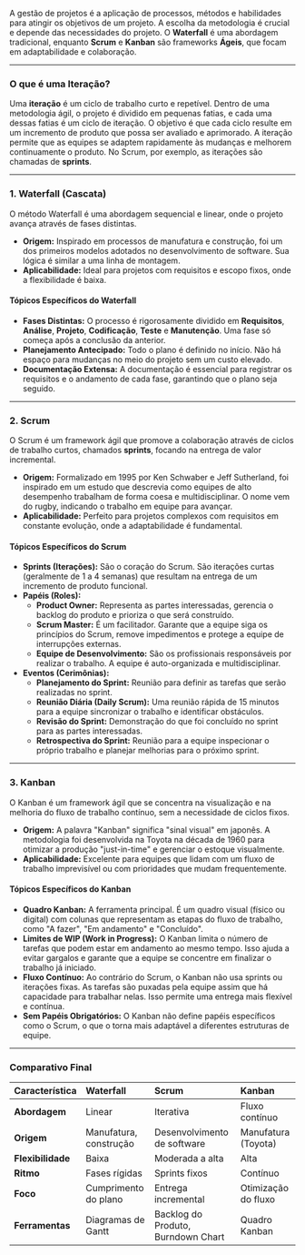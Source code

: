 A gestão de projetos é a aplicação de processos, métodos e habilidades para atingir os objetivos de um projeto. A escolha da metodologia é crucial e depende das necessidades do projeto. O **Waterfall** é uma abordagem tradicional, enquanto **Scrum** e **Kanban** são frameworks **Ágeis**, que focam em adaptabilidade e colaboração.

---

### O que é uma Iteração?

Uma **iteração** é um ciclo de trabalho curto e repetível. Dentro de uma metodologia ágil, o projeto é dividido em pequenas fatias, e cada uma dessas fatias é um ciclo de iteração. O objetivo é que cada ciclo resulte em um incremento de produto que possa ser avaliado e aprimorado. A iteração permite que as equipes se adaptem rapidamente às mudanças e melhorem continuamente o produto. No Scrum, por exemplo, as iterações são chamadas de **sprints**.

---

### 1. Waterfall (Cascata)

O método Waterfall é uma abordagem sequencial e linear, onde o projeto avança através de fases distintas.

* **Origem:** Inspirado em processos de manufatura e construção, foi um dos primeiros modelos adotados no desenvolvimento de software. Sua lógica é similar a uma linha de montagem.
* **Aplicabilidade:** Ideal para projetos com requisitos e escopo fixos, onde a flexibilidade é baixa.

#### Tópicos Específicos do Waterfall

* **Fases Distintas:** O processo é rigorosamente dividido em **Requisitos**, **Análise**, **Projeto**, **Codificação**, **Teste** e **Manutenção**. Uma fase só começa após a conclusão da anterior.
* **Planejamento Antecipado:** Todo o plano é definido no início. Não há espaço para mudanças no meio do projeto sem um custo elevado.
* **Documentação Extensa:** A documentação é essencial para registrar os requisitos e o andamento de cada fase, garantindo que o plano seja seguido.

---

### 2. Scrum

O Scrum é um framework ágil que promove a colaboração através de ciclos de trabalho curtos, chamados **sprints**, focando na entrega de valor incremental.

* **Origem:** Formalizado em 1995 por Ken Schwaber e Jeff Sutherland, foi inspirado em um estudo que descrevia como equipes de alto desempenho trabalham de forma coesa e multidisciplinar. O nome vem do rugby, indicando o trabalho em equipe para avançar.
* **Aplicabilidade:** Perfeito para projetos complexos com requisitos em constante evolução, onde a adaptabilidade é fundamental.

#### Tópicos Específicos do Scrum

* **Sprints (Iterações):** São o coração do Scrum. São iterações curtas (geralmente de 1 a 4 semanas) que resultam na entrega de um incremento de produto funcional.
* **Papéis (Roles):**
    * **Product Owner:** Representa as partes interessadas, gerencia o backlog do produto e prioriza o que será construído.
    * **Scrum Master:** É um facilitador. Garante que a equipe siga os princípios do Scrum, remove impedimentos e protege a equipe de interrupções externas.
    * **Equipe de Desenvolvimento:** São os profissionais responsáveis por realizar o trabalho. A equipe é auto-organizada e multidisciplinar.
* **Eventos (Cerimônias):**
    * **Planejamento do Sprint:** Reunião para definir as tarefas que serão realizadas no sprint.
    * **Reunião Diária (Daily Scrum):** Uma reunião rápida de 15 minutos para a equipe sincronizar o trabalho e identificar obstáculos.
    * **Revisão do Sprint:** Demonstração do que foi concluído no sprint para as partes interessadas.
    * **Retrospectiva do Sprint:** Reunião para a equipe inspecionar o próprio trabalho e planejar melhorias para o próximo sprint.

---

### 3. Kanban

O Kanban é um framework ágil que se concentra na visualização e na melhoria do fluxo de trabalho contínuo, sem a necessidade de ciclos fixos.

* **Origem:** A palavra "Kanban" significa "sinal visual" em japonês. A metodologia foi desenvolvida na Toyota na década de 1960 para otimizar a produção "just-in-time" e gerenciar o estoque visualmente.
* **Aplicabilidade:** Excelente para equipes que lidam com um fluxo de trabalho imprevisível ou com prioridades que mudam frequentemente.

#### Tópicos Específicos do Kanban

* **Quadro Kanban:** A ferramenta principal. É um quadro visual (físico ou digital) com colunas que representam as etapas do fluxo de trabalho, como "A fazer", "Em andamento" e "Concluído".
* **Limites de WIP (Work in Progress):** O Kanban limita o número de tarefas que podem estar em andamento ao mesmo tempo. Isso ajuda a evitar gargalos e garante que a equipe se concentre em finalizar o trabalho já iniciado.
* **Fluxo Contínuo:** Ao contrário do Scrum, o Kanban não usa sprints ou iterações fixas. As tarefas são puxadas pela equipe assim que há capacidade para trabalhar nelas. Isso permite uma entrega mais flexível e contínua.
* **Sem Papéis Obrigatórios:** O Kanban não define papéis específicos como o Scrum, o que o torna mais adaptável a diferentes estruturas de equipe.

---

### Comparativo Final

| Característica | Waterfall | Scrum | Kanban |
| :--- | :--- | :--- | :--- |
| **Abordagem** | Linear | Iterativa | Fluxo contínuo |
| **Origem** | Manufatura, construção | Desenvolvimento de software | Manufatura (Toyota) |
| **Flexibilidade** | Baixa | Moderada a alta | Alta |
| **Ritmo** | Fases rígidas | Sprints fixos | Contínuo |
| **Foco** | Cumprimento do plano | Entrega incremental | Otimização do fluxo |
| **Ferramentas** | Diagramas de Gantt | Backlog do Produto, Burndown Chart | Quadro Kanban |